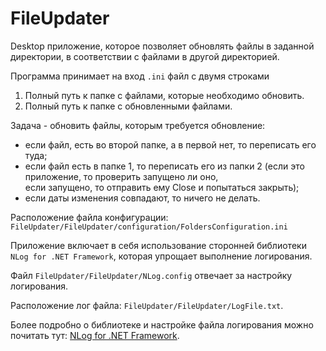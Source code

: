 # FileUpdater
Desktop приложение, которое позволяет обновлять файлы в заданной директории, в соответствии с файлами в другой директорией.

Программа принимает на вход ```.ini``` файл с двумя строками
1. Полный путь к папке с файлами, которые необходимо обновить.
2. Полный путь к папке с обновленными файлами.

Задача - обновить файлы, которым требуется обновление:

- если файл, есть во второй папке, а в первой нет, то переписать его туда;
- если файл есть в папке 1, то переписать его из папки 2 (если это приложение, то проверить запущено ли оно,\
если запущено, то отправить ему Close и попытаться закрыть);
- если даты изменения совпадают, то ничего не делать.

Расположение файла конфигурации: ```FileUpdater/FileUpdater/configuration/FoldersConfiguration.ini```

Приложение включает в себя использование сторонней библиотеки ```NLog for .NET Framework```, которая упрощает выполнение логирования.

Файл ```FileUpdater/FileUpdater/NLog.config``` отвечает за настройку логирования.

Расположение лог файла: ```FileUpdater/FileUpdater/LogFile.txt```.

Более подробно о библиотеке и настройке файла логирования можно почитать тут: [NLog for .NET Framework](https://github.com/nlog/nlog/wiki/Tutorial).
